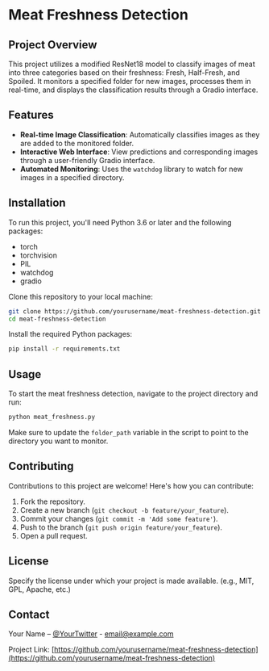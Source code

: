 
# Meat Freshness Detection

## Project Overview
This project utilizes a modified ResNet18 model to classify images of meat into three categories based on their freshness: Fresh, Half-Fresh, and Spoiled. It monitors a specified folder for new images, processes them in real-time, and displays the classification results through a Gradio interface.

## Features
- **Real-time Image Classification**: Automatically classifies images as they are added to the monitored folder.
- **Interactive Web Interface**: View predictions and corresponding images through a user-friendly Gradio interface.
- **Automated Monitoring**: Uses the `watchdog` library to watch for new images in a specified directory.

## Installation
To run this project, you'll need Python 3.6 or later and the following packages:
- torch
- torchvision
- PIL
- watchdog
- gradio

Clone this repository to your local machine:
```bash
git clone https://github.com/yourusername/meat-freshness-detection.git
cd meat-freshness-detection
```

Install the required Python packages:
```bash
pip install -r requirements.txt
```

## Usage
To start the meat freshness detection, navigate to the project directory and run:
```bash
python meat_freshness.py
```

Make sure to update the `folder_path` variable in the script to point to the directory you want to monitor.

## Contributing
Contributions to this project are welcome! Here's how you can contribute:
1. Fork the repository.
2. Create a new branch (`git checkout -b feature/your_feature`).
3. Commit your changes (`git commit -m 'Add some feature'`).
4. Push to the branch (`git push origin feature/your_feature`).
5. Open a pull request.

## License
Specify the license under which your project is made available. (e.g., MIT, GPL, Apache, etc.)

## Contact
Your Name – [@YourTwitter](https://twitter.com/YourTwitter) - email@example.com

Project Link: [https://github.com/yourusername/meat-freshness-detection](https://github.com/yourusername/meat-freshness-detection)
